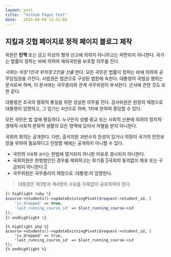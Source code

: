 ```yaml
---
layout: post
title:  "Github Pages Test"
date:   2016-09-09 13:31:00
---
```


## 지킬과 깃헙 페이지로 정적 페이지 블로그 제작

위원은 **탄핵** 또는 금고 이상의 형의 선고에 의하지 아니하고는 파면되지 아니한다. 국가는 법률이 정하는 바에 의하여 재외국민을 보호할 의무를 진다.

*국회는 의장 1인과 부의장 2인을 선출* 한다. 모든 국민은 법률이 정하는 바에 의하여 공무담임권을 가진다. 사법권은 법관으로 구성된 법원에 속한다. 대통령의 국법상 행위는 문서로써 하며, 이 문서에는 국무총리와 관계 국무위원이 부서한다. 군사에 관한 것도 또한 같다.

대통령은 조국의 평화적 통일을 위한 성실한 의무를 진다. 감사위원은 원장의 제청으로 대통령이 임명하고, 그 임기는 4년으로 하며, 1차에 한하여 중임할 수 있다.

모든 국민은 법 앞에 평등하다. 누구든지 성별·종교 또는 사회적 신분에 의하여 정치적·경제적·사회적·문화적 생활의 모든 영역에 있어서 차별을 받지 아니한다.

국회의 회의는 공개한다. 다만, 출석의원 과반수의 찬성이 있거나 의장이 국가의 안전보장을 위하여 필요하다고 인정할 때에는 공개하지 아니할 수 있다.

- 국민의 `자유`와 `권리`는 헌법에 열거되지 아니한 이유로 경시되지 아니한다. 
- 국회의원은 현행범인인 경우를 제외하고는 회기중 ||국회의 동의없이 체포 또는 구금되지 아니한다.||
- 국무위원은 국무총리의 제청으로 :대통령:이 임명한다.

> 대통령은 제3항과 제4항의 사유를 지체없이 공포하여야 한다.

```php
{% highlight ruby %}
$course->students()->updateExistingPivot($request->student_id, [
    'is_dropped' => true,
    'last_running_course_id' => $last_running_course->id
]);
{% endhighlight %}
```


```
{% highlight php %}
$course->students()->updateExistingPivot($request->student_id, [
    'is_dropped' => true,
    'last_running_course_id' => $last_running_course->id
]);
{% endhighlight %}
```
